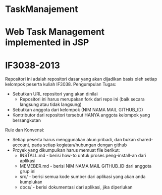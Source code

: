 TaskManajement
==============

Web Task Management implemented in JSP
=======
IF3038-2013
===========

Repositori ini adalah repositori dasar yang akan dijadikan basis oleh setiap kelompok peserta kuliah IF3038.
Pengumpulan Tugas:
- Sebutkan URL repositori yang akan dinilai
  - Repositori ini harus merupakan fork dari repo ini (baik secara langsung atau tidak langsung)
- Sebutkan anggota dari kelompok (NIM NAMA MAIL GITHUB_ID)
- Kontributor dari repositori tersebut HANYA anggota kelompok yang bersangkutan

Rule dan Konvensi:
- Setiap peserta harus menggunakan akun pribadi, dan bukan shared-account, pada setiap kegiatan/hubungan dengan github
- Proyek yang dikumpulkan harus memuat file berikut:
  - INSTALL.md - berisi how-to untuk proses peng-install-an dari aplikasi
  - MEMEBER.md - berisi NIM NAMA MAIL GITHUB_ID dari anggota grup ini
  - src/ - berisi semua kode sumber dari aplikasi yang akan anda kumplukan
  - docs/ - berisi dokumentasi dari aplikasi, jika diperlukan
